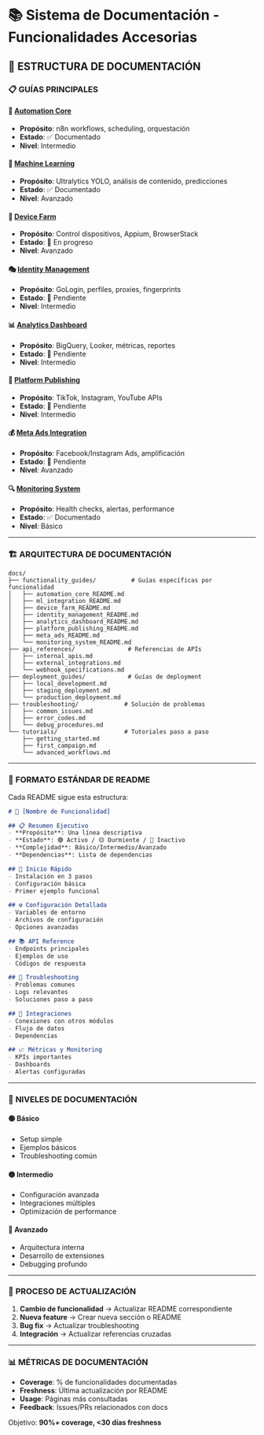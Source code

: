 # 📚 Sistema de Documentación - Funcionalidades Accesorias

## 🎯 ESTRUCTURA DE DOCUMENTACIÓN

### 📋 **GUÍAS PRINCIPALES**

#### 🤖 [Automation Core](./automation_core_README.md)
- **Propósito**: n8n workflows, scheduling, orquestación
- **Estado**: ✅ Documentado
- **Nivel**: Intermedio

#### 🧠 [Machine Learning](./ml_integration_README.md)  
- **Propósito**: Ultralytics YOLO, análisis de contenido, predicciones
- **Estado**: ✅ Documentado
- **Nivel**: Avanzado

#### 📱 [Device Farm](./device_farm_README.md)
- **Propósito**: Control dispositivos, Appium, BrowserStack
- **Estado**: 🔄 En progreso
- **Nivel**: Avanzado

#### 🎭 [Identity Management](./identity_management_README.md)
- **Propósito**: GoLogin, perfiles, proxies, fingerprints
- **Estado**: 📝 Pendiente  
- **Nivel**: Intermedio

#### 📊 [Analytics Dashboard](./analytics_dashboard_README.md)
- **Propósito**: BigQuery, Looker, métricas, reportes
- **Estado**: 📝 Pendiente
- **Nivel**: Intermedio

#### 🚀 [Platform Publishing](./platform_publishing_README.md)
- **Propósito**: TikTok, Instagram, YouTube APIs
- **Estado**: 📝 Pendiente
- **Nivel**: Intermedio

#### 💰 [Meta Ads Integration](./meta_ads_README.md)
- **Propósito**: Facebook/Instagram Ads, amplificación
- **Estado**: 📝 Pendiente
- **Nivel**: Avanzado

#### 🔍 [Monitoring System](./monitoring_system_README.md)
- **Propósito**: Health checks, alertas, performance
- **Estado**: ✅ Documentado
- **Nivel**: Básico

---

### 🏗️ **ARQUITECTURA DE DOCUMENTACIÓN**

```
docs/
├── functionality_guides/          # Guías específicas por funcionalidad
│   ├── automation_core_README.md
│   ├── ml_integration_README.md
│   ├── device_farm_README.md
│   ├── identity_management_README.md
│   ├── analytics_dashboard_README.md
│   ├── platform_publishing_README.md
│   ├── meta_ads_README.md
│   └── monitoring_system_README.md
├── api_references/               # Referencias de APIs
│   ├── internal_apis.md
│   ├── external_integrations.md
│   └── webhook_specifications.md
├── deployment_guides/            # Guías de deployment
│   ├── local_development.md
│   ├── staging_deployment.md
│   └── production_deployment.md
├── troubleshooting/             # Solución de problemas
│   ├── common_issues.md
│   ├── error_codes.md
│   └── debug_procedures.md
└── tutorials/                   # Tutoriales paso a paso
    ├── getting_started.md
    ├── first_campaign.md
    └── advanced_workflows.md
```

---

### 📖 **FORMATO ESTÁNDAR DE README**

Cada README sigue esta estructura:

```markdown
# 🎯 [Nombre de Funcionalidad]

## 📋 Resumen Ejecutivo
- **Propósito**: Una línea descriptiva
- **Estado**: 🟢 Activo / 🟡 Durmiente / 🔴 Inactivo
- **Complejidad**: Básico/Intermedio/Avanzado
- **Dependencias**: Lista de dependencias

## 🚀 Inicio Rápido
- Instalación en 3 pasos
- Configuración básica
- Primer ejemplo funcional

## ⚙️ Configuración Detallada
- Variables de entorno
- Archivos de configuración
- Opciones avanzadas

## 📚 API Reference
- Endpoints principales
- Ejemplos de uso
- Códigos de respuesta

## 🔧 Troubleshooting
- Problemas comunes
- Logs relevantes
- Soluciones paso a paso

## 🔗 Integraciones
- Conexiones con otros módulos
- Flujo de datos
- Dependencias

## 📈 Métricas y Monitoring
- KPIs importantes
- Dashboards
- Alertas configuradas
```

---

### 🎯 **NIVELES DE DOCUMENTACIÓN**

#### 🟢 **Básico**
- Setup simple
- Ejemplos básicos  
- Troubleshooting común

#### 🟡 **Intermedio**  
- Configuración avanzada
- Integraciones múltiples
- Optimización de performance

#### 🔴 **Avanzado**
- Arquitectura interna
- Desarrollo de extensiones  
- Debugging profundo

---

### 🔄 **PROCESO DE ACTUALIZACIÓN**

1. **Cambio de funcionalidad** → Actualizar README correspondiente
2. **Nueva feature** → Crear nueva sección o README
3. **Bug fix** → Actualizar troubleshooting
4. **Integración** → Actualizar referencias cruzadas

---

### 📊 **MÉTRICAS DE DOCUMENTACIÓN**

- **Coverage**: % de funcionalidades documentadas
- **Freshness**: Última actualización por README
- **Usage**: Páginas más consultadas
- **Feedback**: Issues/PRs relacionados con docs

Objetivo: **90%+ coverage, <30 días freshness**